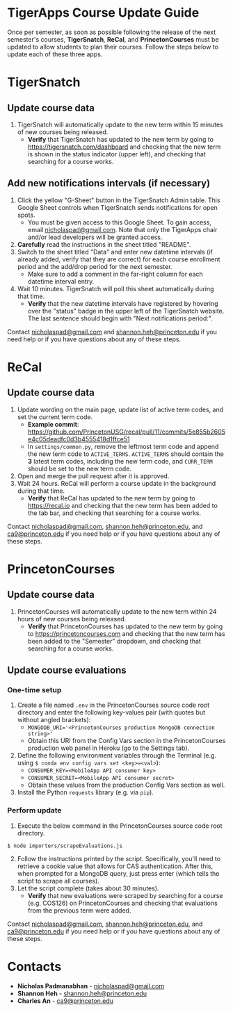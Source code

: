 # TigerApps Course Update Guide
Once per semester, as soon as possible following the release of the next semester's courses, **TigerSnatch**, **ReCal**, and **PrincetonCourses** must be updated to allow students to plan their courses. Follow the steps below to update each of these three apps.

# TigerSnatch
## Update course data
1. TigerSnatch will automatically update to the new term within 15 minutes of new courses being released.
    * **Verify** that TigerSnatch has updated to the new term by going to https://tigersnatch.com/dashboard and checking that the new term is shown in the status indicator (upper left), and checking that searching for a course works.

## Add new notifications intervals (if necessary)
1. Click the yellow "G-Sheet" button in the TigerSnatch Admin table. This Google Sheet controls when TigerSnatch sends notifications for open spots.
    * You must be given access to this Google Sheet. To gain access, email nicholaspad@gmail.com. Note that only the TigerApps chair and/or lead developers will be granted access.
2. **Carefully** read the instructions in the sheet titled "README".
3. Switch to the sheet titled "Data" and enter new datetime intervals (if already added, verify that they are correct) for each course enrollment period and the add/drop period for the next semester.
    * Make sure to add a comment in the far-right column for each datetime interval entry.
4. Wait 10 minutes. TigerSnatch will poll this sheet automatically during that time.
    * **Verify** that the new datetime intervals have registered by hovering over the "status" badge in the upper left of the TigerSnatch website. The last sentence should begin with "Next notifications period:".

Contact nicholaspad@gmail.com and shannon.heh@princeton.edu if you need help or if you have questions about any of these steps.

# ReCal
## Update course data
1. Update wording on the main page, update list of active term codes, and set the current term code.
    * **Example commit**: https://github.com/PrincetonUSG/recal/pull/11/commits/5e855b2605e4c05deadfc0d3b4555418d1ffce51
    * In `settings/common.py`, remove the leftmost term code and append the new term code to `ACTIVE_TERMS`. `ACTIVE_TERMS` should contain the **3** latest term codes, including the new term code, and `CURR_TERM` should be set to the new term code.
2. Open and merge the pull request after it is approved.
3. Wait 24 hours. ReCal will perform a course update in the background during that time.
    * **Verify** that ReCal has updated to the new term by going to https://recal.io and checking that the new term has been added to the tab bar, and checking that searching for a course works.

Contact nicholaspad@gmail.com, shannon.heh@princeton.edu, and ca9@princeton.edu if you need help or if you have questions about any of these steps.

# PrincetonCourses
## Update course data
1. PrincetonCourses will automatically update to the new term within 24 hours of new courses being released.
    * **Verify** that PrincetonCourses has updated to the new term by going to https://princetoncourses.com and checking that the new term has been added to the "Semester" dropdown, and checking that searching for a course works.

## Update course evaluations
### One-time setup
1. Create a file named `.env` in the PrincetonCourses source code root directory and enter the following key-values pair (with quotes but without angled brackets):
    * `MONGODB_URI='<PrincetonCourses production MongoDB connection string>'`
    * Obtain this URI from the Config Vars section in the PrincetonCourses production web panel in Heroku (go to the Settings tab).
2. Define the following environment variables through the Terminal (e.g. using `$ conda env config vars set <key>=<val>`):
    * `CONSUMER_KEY=<MobileApp API consumer key>`
    * `CONSUMER_SECRET=<MobileApp API consumer secret>`
    * Obtain these values from the production Config Vars section as well.
3. Install the Python `requests` library (e.g. via `pip`).

### Perform update
1. Execute the below command in the PrincetonCourses source code root directory.
```
$ node importers/scrapeEvaluations.js
```
2. Follow the instructions printed by the script. Specifically, you'll need to retrieve a cookie value that allows for CAS authentication. After this, when prompted for a MongoDB query, just press enter (which tells the script to scrape all courses).
3. Let the script complete (takes about 30 minutes).
    * **Verify** that new evaluations were scraped by searching for a course (e.g. COS126) on PrincetonCourses and checking that evaluations from the previous term were added.

Contact nicholaspad@gmail.com, shannon.heh@princeton.edu, and ca9@princeton.edu if you need help or if you have questions about any of these steps.

# Contacts
* **Nicholas Padmanabhan** - nicholaspad@gmail.com
* **Shannon Heh** - shannon.heh@princeton.edu
* **Charles An** - ca9@princeton.edu
